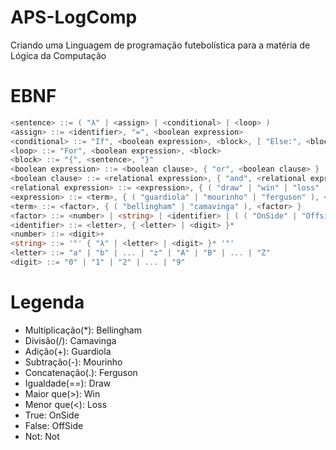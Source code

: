 # APS-LogComp
Criando uma Linguagem de programação futebolística para a matéria de Lógica da Computação

# EBNF
```go
<sentence> ::= ( "λ" | <assign> | <conditional> | <loop> )
<assign> ::= <identifier>, "=", <boolean expression>
<conditional> ::= "If", <boolean expression>, <block>, [ "Else:", <block> ]
<loop> ::= "For", <boolean expression>, <block>
<block> ::= "{", <sentence>, "}"
<boolean expression> ::= <boolean clause>, { "or", <boolean clause> }
<boolean clause> ::= <relational expression>, { "and", <relational expression> }
<relational expression> ::= <expression>, { ( "draw" | "win" | "loss" ), <expression> }
<expression> ::= <term>, { ( "guardiola" | "mourinho" | "ferguson" ), <term> }
<term> ::= <factor>, { ( "bellingham" | "camavinga" ), <factor> }
<factor> ::= <number> | <string> | <identifier> | ( ( "OnSide" | "Offside" | "not" ), <factor> )
<identifier> ::= <letter>, { <letter> | <digit> }*
<number> ::= <digit>+
<string> ::= '"' { "λ" | <letter> | <digit> }* '"'
<letter> ::= "a" | "b" | ... | "z" | "A" | "B" | ... | "Z"
<digit> ::= "0" | "1" | "2" | ... | "9"
```

# Legenda

- Multiplicação(*): Bellingham
- Divisão(/): Camavinga
- Adição(+): Guardiola
- Subtração(-): Mourinho
- Concatenação(.): Ferguson
- Igualdade(==): Draw
- Maior que(>): Win
- Menor que(<): Loss
- True: OnSide
- False: OffSide
- Not: Not
